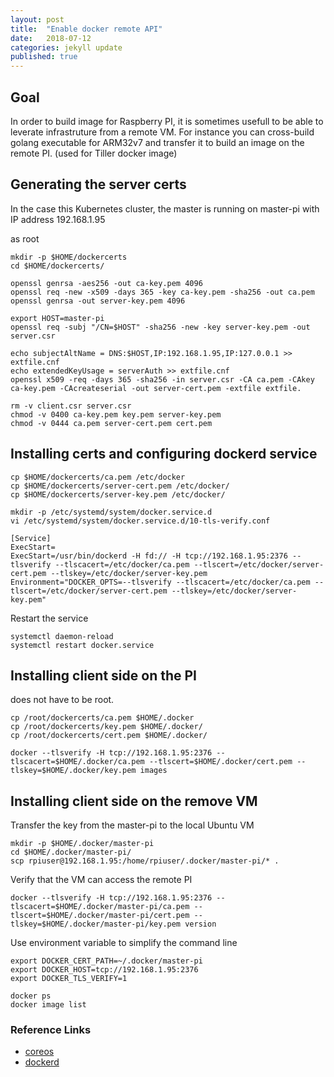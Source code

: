 ```yaml
---
layout: post
title:  "Enable docker remote API"
date:   2018-07-12
categories: jekyll update
published: true
---
```


## Goal

In order to build image for Raspberry PI, it is sometimes usefull to be able to leverate infrastruture from a remote VM.
For instance you can cross-build golang executable for ARM32v7 and transfer it to build an image on the remote PI.
(used for Tiller docker image)

## Generating the server certs

In the case this Kubernetes cluster, the master is running on master-pi with IP address 192.168.1.95

as root
~~~
mkdir -p $HOME/dockercerts
cd $HOME/dockercerts/

openssl genrsa -aes256 -out ca-key.pem 4096
openssl req -new -x509 -days 365 -key ca-key.pem -sha256 -out ca.pem
openssl genrsa -out server-key.pem 4096

export HOST=master-pi
openssl req -subj "/CN=$HOST" -sha256 -new -key server-key.pem -out server.csr

echo subjectAltName = DNS:$HOST,IP:192.168.1.95,IP:127.0.0.1 >> extfile.cnf
echo extendedKeyUsage = serverAuth >> extfile.cnf
openssl x509 -req -days 365 -sha256 -in server.csr -CA ca.pem -CAkey ca-key.pem -CAcreateserial -out server-cert.pem -extfile extfile. 

rm -v client.csr server.csr
chmod -v 0400 ca-key.pem key.pem server-key.pem
chmod -v 0444 ca.pem server-cert.pem cert.pem

~~~

## Installing certs and configuring dockerd service

~~~
cp $HOME/dockercerts/ca.pem /etc/docker
cp $HOME/dockercerts/server-cert.pem /etc/docker/
cp $HOME/dockercerts/server-key.pem /etc/docker/
~~~

~~~
mkdir -p /etc/systemd/system/docker.service.d
vi /etc/systemd/system/docker.service.d/10-tls-verify.conf

[Service]
ExecStart=
ExecStart=/usr/bin/dockerd -H fd:// -H tcp://192.168.1.95:2376 --tlsverify --tlscacert=/etc/docker/ca.pem --tlscert=/etc/docker/server-cert.pem --tlskey=/etc/docker/server-key.pem
Environment="DOCKER_OPTS=--tlsverify --tlscacert=/etc/docker/ca.pem --tlscert=/etc/docker/server-cert.pem --tlskey=/etc/docker/server-key.pem"
~~~

Restart the service
~~~
systemctl daemon-reload
systemctl restart docker.service
~~~

## Installing client side on the PI

does not have to be root.

~~~
cp /root/dockercerts/ca.pem $HOME/.docker
cp /root/dockercerts/key.pem $HOME/.docker/
cp /root/dockercerts/cert.pem $HOME/.docker/
~~~

~~~
docker --tlsverify -H tcp://192.168.1.95:2376 --tlscacert=$HOME/.docker/ca.pem --tlscert=$HOME/.docker/cert.pem --tlskey=$HOME/.docker/key.pem images
~~~

## Installing client side on the remove VM

Transfer the key from the master-pi to the local Ubuntu VM
~~~
mkdir -p $HOME/.docker/master-pi
cd $HOME/.docker/master-pi/
scp rpiuser@192.168.1.95:/home/rpiuser/.docker/master-pi/* .
~~~

Verify that the VM can access the remote PI
~~~
docker --tlsverify -H tcp://192.168.1.95:2376 --tlscacert=$HOME/.docker/master-pi/ca.pem --tlscert=$HOME/.docker/master-pi/cert.pem --tlskey=$HOME/.docker/master-pi/key.pem version
~~~

Use environment variable to simplify the command line
~~~
export DOCKER_CERT_PATH=~/.docker/master-pi
export DOCKER_HOST=tcp://192.168.1.95:2376
export DOCKER_TLS_VERIFY=1

docker ps
docker image list
~~~

### Reference Links

- [coreos](https://coreos.com/os/docs/latest/customizing-docker.html)
- [dockerd](https://docs.docker.com/engine/reference/commandline/dockerd/#description)
